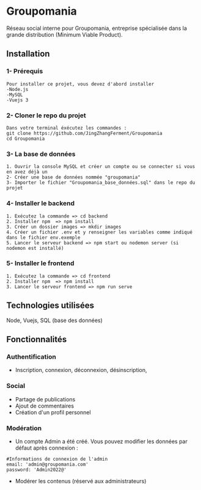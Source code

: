 # Groupomania
Réseau social interne pour Groupomania, entreprise spécialisée dans la grande distribution (Minimum Viable Product).

## Installation

### 1- Prérequis
```
Pour installer ce projet, vous devez d'abord installer
-Node.js
-MySQL
-Vuejs 3
```

### 2- Cloner le repo du projet
```
Dans votre terminal éxécutez les commandes :
git clone https://github.com/JingZhangFerment/Groupomania
cd Groupomania
```

### 3- La base de données
```
1. Ouvrir la console MySQL et créer un compte ou se connecter si vous en avez déjà un
2- Créer une base de données nommée "groupomania"
3- Importer le fichier "Groupomania_base_données.sql" dans le repo du projet
```

### 4- Installer le backend
```
1. Exécutez la commande => cd backend
2. Installer npm  => npm install
3. Créer un dossier images => mkdir images
4. Créer un fichier .env et y renseigner les variables comme indiqué dans le fichier env.exemple
5. Lancer le serveur backend => npm start ou nodemon server (si nodemon est installé)

```

### 5- Installer le frontend
```
1. Exécutez la commande => cd frontend
2. Installer npm  => npm install
3. Lancer le serveur frontend => npm run serve
```
## Technologies utilisées

Node, Vuejs, SQL (base des données)

## Fonctionnalités

### Authentification

- Inscription, connexion, déconnexion, désinscription, 

### Social

- Partage de publications
- Ajout de commentaires 
- Création d'un profil personnel

### Modération

- Un compte Admin a été créé. Vous pouvez modifier les données par défaut après connexion :
```
#Informations de connexion de l'admin
email: 'admin@groupomania.com' 
password: 'Admin2022@'
```
- Modérer les contenus (réservé aux administrateurs)

